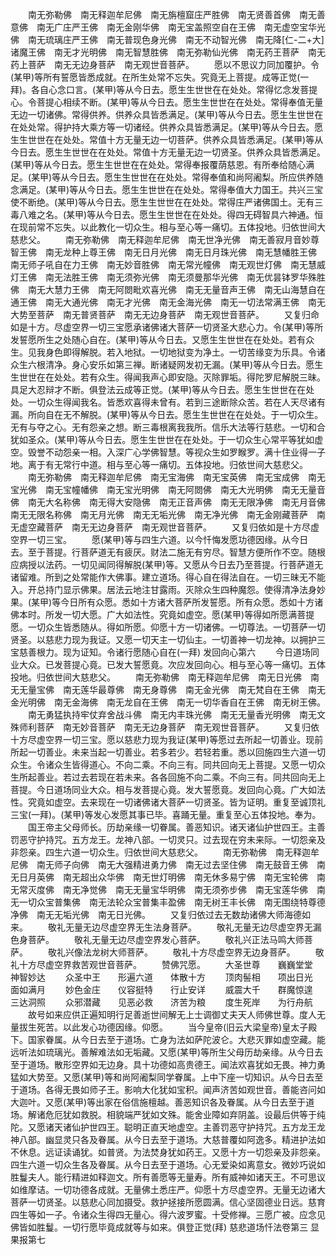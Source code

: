 <!-- { "loadSidebar": true } -->
　　南无弥勒佛　南无释迦牟尼佛　南无旃檀窟庄严胜佛　南无贤善首佛　南无善意佛　南无广庄严王佛　南无金刚华佛　南无宝盖照空自在王佛　南无虚空宝华光佛　南无琉璃庄严王佛　南无普现色身光佛　南无不动智光佛　南无降[仁-二+大]诸魔王佛　南无才光明佛　南无智慧胜佛　南无弥勒仙光佛　南无药王菩萨　南无药上菩萨　南无无边身菩萨　南无观世音菩萨。
　　愿以不思议力同加覆护。令(某甲)等所有誓愿皆悉成就。在所生处常不忘失。究竟无上菩提。成等正觉(一拜)。各自心念口言。(某甲)等从今日去。愿生生世世在在处处。常得忆念发菩提心。令菩提心相续不断。(某甲)等从今日去。愿生生世世在在处处。常得奉值无量无边一切诸佛。常得供养。供养众具皆悉满足。(某甲)等从今日去。愿生生世世在在处处常。得护持大乘方等一切诸经。供养众具皆悉满足。(某甲)等从今日去。愿生生世世在在处处。常值十方无量无边一切菩萨。供养众具皆悉满足。(某甲)等从今日去。愿生生世世在在处处。常值十方无量无边一切贤圣。供养众具皆悉满足。(某甲)等从今日去。愿生生世世在在处处。常得奉报覆荫慈恩。有所奉给随心满足。(某甲)等从今日去。愿生生世世在在处处。常得奉值和尚阿阇梨。所应供养随念满足。(某甲)等从今日去。愿生生世世在在处处。常得奉值大力国王。共兴三宝使不断绝。(某甲)等从今日去。愿生生世世在在处处。常得庄严诸佛国土。无有三毒八难之名。(某甲)等从今日去。愿生生世世在在处处。得四无碍智具六神通。恒在现前常不忘失。以此教化一切众生。相与至心等一痛切。五体投地。归依世间大慈悲父。
　　南无弥勒佛　南无释迦牟尼佛　南无世净光佛　南无善寂月音妙尊智王佛　南无龙种上尊王佛　南无日月光佛　南无日月珠光佛　南无慧幡胜王佛　南无师子吼自在力王佛　南无妙音胜佛　南无常光幢佛　南无观世灯佛　南无慧威灯王佛　南无法胜王佛　南无须弥光佛　南无须曼那华光佛　南无优昙钵罗华殊胜佛　南无大慧力王佛　南无阿閦毗欢喜光佛　南无无量音声王佛　南无山海慧自在通王佛　南无大通光佛　南无才光佛　南无金海光佛　南无一切法常满王佛　南无大势至菩萨　南无普贤菩萨　南无无边身菩萨　南无观世音菩萨。
　　又复归命如是十方。尽虚空界一切三宝愿承诸佛诸大菩萨一切贤圣大悲心力。令(某甲)等所发誓愿所生之处随心自在。(某甲)等从今日去。又愿生生世世在在处处。若有众生。见我身色即得解脱。若入地狱。一切地狱变为净土。一切苦缘变为乐具。令诸众生六根清净。身心安乐如第三禅。断诸疑网发初无漏。(某甲)等从今日去。愿生生世世在在处处。若有众生。得闻我声心即安隐。灭除罪垢。得陀罗尼解脱三昧。具足大忍辩才不断。俱登法云成等正觉。(某甲)等从今日去。愿生生世世在在处处。一切众生得闻我名。皆悉欢喜得未曾有。若到三途断除众苦。若在人天尽诸有漏。所向自在无不解脱。(某甲)等从今日去。愿生生世世在在处处。于一切众生。无有与夺之心。无有怨亲之想。断三毒根离我我所。信乐大法等行慈悲。一切和合犹如圣众。(某甲)等从今日去。愿生生世世在在处处。于一切众生心常平等犹如虚空。毁誉不动怨亲一相。入深广心学佛智慧。等视众生如罗睺罗。满十住业得一子地。离于有无常行中道。相与至心等一痛切。五体投地。归依世间大慈悲父。
　　南无弥勒佛　南无释迦牟尼佛　南无宝海佛　南无宝英佛　南无宝成佛　南无宝光佛　南无宝幢幡佛　南无宝光明佛　南无阿閦佛　南无大光明佛　南无无量音佛　南无大名称佛　南无得大安隐佛　南无正音声佛　南无无限净佛　南无月音佛　南无无限名称佛　南无月光佛　南无无垢光佛　南无净光佛　南无金刚藏菩萨　南无虚空藏菩萨　南无无边身菩萨　南无观世音菩萨。
　　又复归依如是十方尽虚空界一切三宝。
　　愿(某甲)等与四生六道。以今忏悔发愿功德因缘。从今日去。至于菩提。行菩萨道无有疲厌。财法二施无有穷尽。智慧方便所作不空。随根应病授以法药。一切见闻同得解脱(某甲)等。又愿从今日去乃至菩提。行菩萨道无诸留难。所到之处常能作大佛事。建立道场。得心自在得法自在。一切三昧无不能入。开总持门显示佛果。居法云地注甘露雨。灭除众生四种魔怨。使得清净法身妙果。(某甲)等今日所有众愿。悉如十方诸大菩萨所发誓愿。所有众愿。悉如十方诸佛本时。所发一切大愿。广大如法性。究竟如虚空。愿(某甲)等得如所愿满菩提愿。一切众生皆悉随从。得如所愿。仰愿十方一切诸佛。一切尊法。一切菩萨一切贤圣。以慈悲力现为我证。又愿一切天主一切仙主。一切善神一切龙神。以拥护三宝慈善根力。现为证知。令诸行愿随心自在(一拜)
发回向心第六
　　今日道场同业大众。已发菩提心竟。已发大誓愿竟。次应发回向心。相与至心等一痛切。五体投地。归依世间大慈悲父。
　　南无弥勒佛　南无释迦牟尼佛　南无日光佛　南无无量宝佛　南无莲华最尊佛　南无身尊佛　南无金光佛　南无梵自在王佛　南无金光明佛　南无金海佛　南无龙自在王佛　南无一切华香自在王佛　南无树王佛。
　　南无勇猛执持牢仗弃舍战斗佛　南无内丰珠光佛　南无无量香光明佛　南无文殊师利菩萨　南无妙音菩萨　南无无边身菩萨　南无观世音菩萨。
　　又复归依十方尽虚空界一切三宝。愿以慈悲力现为我证(某甲)等愿过去所起一切善业。现前所起一切善业。未来当起一切善业。若多若少。若轻若重。悉以回施四生六道一切众生。令诸众生皆得道心。不向二乘。不向三有。同共回向无上菩提。又愿一切众生所起善业。若过去若现在若未来。各各回施不向二乘。不向三有。同共回向无上菩提。今日道场同业大众。相与发菩提心竟。发大誓愿竟。发回向心竟。广大如法性。究竟如虚空。去来现在一切诸佛诸大菩萨一切贤圣。皆为证明。重复至诚顶礼三宝(一拜)。(某甲)等发心发愿其事已毕。喜踊无量。重复至心五体投地。奉为。
　　国王帝主父母师长。历劫亲缘一切眷属。善恶知识。诸天诸仙护世四王。主善罚恶守护持咒。五方龙王。龙神八部。一切灵只。过去现在穷未来际。一切怨亲及非怨亲。四生六道一切众生。归依世间大慈悲父。
　　南无弥勒佛　南无释迦牟尼佛　南无师子向佛　南无大强精进勇力佛　南无过去坚住佛　南无鼓音王佛　南无日月英佛　南无超出众华佛　南无世灯明佛　南无休多易宁佛　南无宝轮佛　南无常灭度佛　南无净觉佛　南无无量宝华明佛　南无须弥步佛　南无宝莲华佛　南无一切众宝普集佛　南无法轮众宝普集丰盈佛　南无树王丰长佛　南无围绕特尊德净佛　南无无垢光佛　南无日光佛。
　　又复归依过去无数劫诸佛大师海德如来。
　　敬礼无量无边尽虚空界无生法身菩萨。
　　敬礼无量无边尽虚空界无漏色身菩萨。
　　敬礼无量无边尽虚空界发心菩萨。
　　敬礼兴正法马鸣大师菩萨。
　　敬礼兴像法龙树大师菩萨。
　　敬礼十方尽虚空界无边身菩萨。
　　敬礼十方尽虚空界救苦观世音菩萨。
　　赞佛咒愿。
　　大圣世尊　　巍巍堂堂　　神智妙达
　　众圣中王　　形遍六道　　体散十方
　　顶肉髻相　　项出日光　　面如满月
　　妙色金庄　　仪容挺特　　行止安详
　　威震大千　　群魔惊遑　　三达洞照
　　众邪潜藏　　见恶必救　　济苦为粮
　　度生死岸　　为行舟航
　　故号如来应供正遍知明行足善逝世间解无上士调御丈夫天人师佛世尊。度人无量拔生死苦。以此发心功德因缘。仰愿。
　　当今皇帝(旧云大梁皇帝)皇太子殿下。国家眷属。从今日去至于道场。亡身为法如萨陀波仑。大悲灭罪如虚空藏。能远听法如琉璃光。善解难法如无垢藏。又愿(某甲)等所生父母历劫亲缘。从今日去至于道场。散形空界如无边身。具十功德如高贵德王。闻法欢喜犹如无畏。神力勇猛如大势至。又愿(某甲)等和尚阿阇梨同学眷属。上中下座一切知识。从今日去至于道场。各得无畏如师子王。影响大化犹如宝积。闻声济苦如观世音。善能咨问如大迦叶。又愿(某甲)等出家在俗信施檀越。善恶知识各及眷属。从今日去至于道场。解诸危厄犹如救脱。相貌端严犹如文殊。能舍业障如弃阴盖。设最后供等于纯陀。又愿诸天诸仙护世四王。聪明正直天地虚空。主善罚恶守护持咒。五方龙王龙神八部。幽显灵只各及眷属。从今日去至于道场。大慈普覆如阿逸多。精进护法如不休息。远证读诵犹。如普贤。为法焚身犹如药王。又愿十方一切怨亲及非怨亲。四生六道一切众生各及眷属。从今日去至于道场。心无爱染如离意女。微妙巧说如胜鬘夫人。能行精进如释迦文。所有善愿等无量寿。所有威神如诸天王。不可思议如维摩诘。一切功德各成就。无量佛土悉庄严。仰愿十方尽虚空界。无量无边诸大菩萨一切贤圣。以慈悲心同加摄受。救护拯接所愿圆满。信心坚固德业日远。慈育四生等如一子。令诸众生得四无量心。得六波罗蜜。十受修禅。三愿广被。应念见佛皆如胜鬘。一切行愿毕竟成就等与如来。俱登正觉(拜)
慈悲道场忏法卷第三
显果报第七

